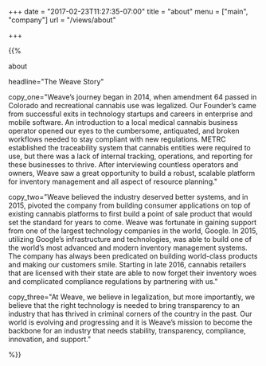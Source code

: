 +++
date = "2017-02-23T11:27:35-07:00"
title = "about"
menu  = ["main", "company"]
url   = "/views/about"

+++

{{%

  about

  headline="The Weave Story"

  copy_one="Weave’s journey began in 2014, when amendment 64 passed in Colorado and recreational cannabis use was legalized. Our Founder’s came from successful exits in technology startups and careers in enterprise and mobile software. An introduction to a local medical cannabis business operator opened our eyes to the cumbersome, antiquated, and broken workflows needed to stay compliant with new regulations. METRC established the traceability system that cannabis entities were required to use, but there was a lack of internal tracking, operations, and reporting for these businesses to thrive. After interviewing countless operators and owners, Weave saw a great opportunity to build a robust, scalable platform for inventory management and all aspect of resource planning."

  copy_two="Weave believed the industry deserved better systems, and in 2015, pivoted the company from building consumer applications on top of existing cannabis platforms to first build a point of sale product that would set the standard for years to come. Weave was fortunate in gaining support from one of the largest technology companies in the world, Google. In 2015, utilizing Google’s infrastructure and technologies, was able to build one of the world’s most advanced and modern inventory management systems. The company has always been predicated on building world-class products and making our customers smile. Starting in late 2016, cannabis retailers that are licensed with their state are able to now forget their inventory woes and complicated compliance regulations by partnering with us."

  copy_three="At Weave, we believe in legalization, but more importantly, we believe that the right technology is needed to bring transparency to an industry that has thrived in criminal corners of the country in the past. Our world is evolving and progressing and it is Weave’s mission to become the backbone for an industry that needs stability, transparency, compliance, innovation, and support."

 %}}
